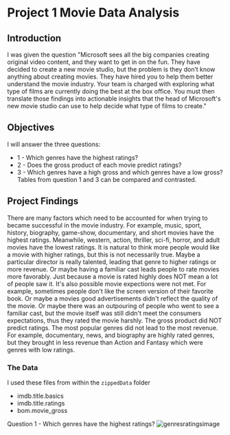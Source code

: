 # Project 1 Movie Data Analysis

## Introduction

I was given the question "Microsoft sees all the big companies creating original video content, and they want to get in on the fun. They have decided to create a new movie studio, but the problem is they don’t know anything about creating movies. They have hired you to help them better understand the movie industry. Your team is charged with exploring what type of films are currently doing the best at the box office. You must then translate those findings into actionable insights that the head of Microsoft's new movie studio can use to help decide what type of films to create."

## Objectives

I will answer the three questions:
* 1 - Which genres have the highest ratings?
* 2 - Does the gross product of each movie predict ratings?
* 3 - Which genres have a high gross and which genres have a low gross?
Tables from question 1 and 3 can be compared and contrasted.

## Project Findings

There are many factors which need to be accounted for when trying to became successful in the movie industry. For example, music, sport, history, biography, game-show, documentary, and short movies have the highest ratings. Meanwhile, western, action, thriller, sci-fi, horror, and adult movies have the lowest ratings. It is natural to think more people would like a movie with higher ratings, but this is not necessarily true. Maybe a particular director is really talented, leading that genre to higher ratings or more revenue. Or maybe having a familiar cast leads people to rate movies more favorably. Just because a movie is rated highly does NOT mean a lot of people saw it. It's also possible movie expections were not met. For example, sometimes people don't like the screen version of their favorite book. Or maybe a movies good advertisements didn't reflect the quality of the movie. Or maybe there was an outpouring of people who went to see a familiar cast, but the movie itself was still didn't meet the consumers expectations, thus they rated the movie harshly. The gross product did NOT predict ratings. The most popular genres did not lead to the most revenue. For example, documentary, news, and biography are highly rated genres, but they brought in less revenue than Action and Fantasy which were genres with low ratings.

### The Data

I used these files from within the `zippedData` folder

* imdb.title.basics
* imdb.title.ratings
* bom.movie_gross

Question 1 - Which genres have the highest ratings?
![genresratingsimage](genres.png)

